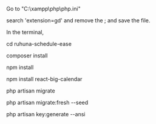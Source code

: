 Go to "C:\xampp\php\php.ini"

search 'extension=gd' and remove the ; and save the file.

In the terminal,

cd ruhuna-schedule-ease

composer install

npm install

npm install react-big-calendar

php artisan migrate

php artisan migrate:fresh --seed

php artisan key:generate --ansi